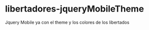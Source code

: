 libertadores-jqueryMobileTheme
==============================

Jquery Mobile ya con el theme y los colores de los libertados
